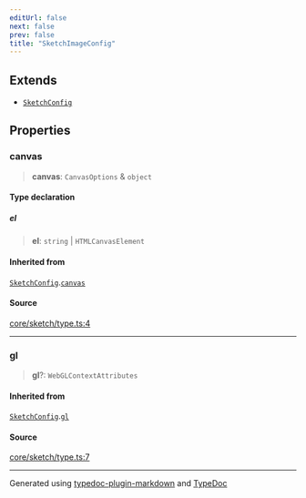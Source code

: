 ```yaml
---
editUrl: false
next: false
prev: false
title: "SketchImageConfig"
---
```


## Extends

- [`SketchConfig`](/api/interfaces/sketchconfig/)

## Properties

### canvas

> **canvas**: `CanvasOptions` & `object`

#### Type declaration

##### el

> **el**: `string` \| `HTMLCanvasElement`

#### Inherited from

[`SketchConfig`](/api/interfaces/sketchconfig/).[`canvas`](/api/interfaces/sketchconfig/#canvas)

#### Source

[core/sketch/type.ts:4](https://github.com/tetracalibers/sketchgl/blob/efe48d3/lib/core/sketch/type.ts#L4)

***

### gl

> **gl**?: `WebGLContextAttributes`

#### Inherited from

[`SketchConfig`](/api/interfaces/sketchconfig/).[`gl`](/api/interfaces/sketchconfig/#gl)

#### Source

[core/sketch/type.ts:7](https://github.com/tetracalibers/sketchgl/blob/efe48d3/lib/core/sketch/type.ts#L7)

***
Generated using [typedoc-plugin-markdown](https://www.npmjs.com/package/typedoc-plugin-markdown) and [TypeDoc](https://typedoc.org/)
